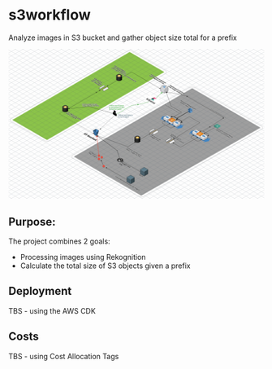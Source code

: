 # s3workflow
 Analyze images in S3 bucket and gather object size total for a prefix

![s3workflow.png](s3workflow.png)



## Purpose: 

The project combines 2 goals: 
- Processing images using Rekognition 
- Calculate the total size of S3 objects given a prefix




## Deployment
 TBS - using the AWS CDK
 
 
 ## Costs
 TBS - using Cost Allocation Tags






